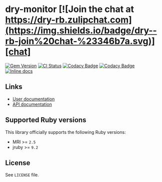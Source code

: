 [gem]: https://rubygems.org/gems/dry-monitor
[actions]: https://github.com/dry-rb/dry-monitor/actions
[codacy]: https://www.codacy.com/gh/dry-rb/dry-monitor
[chat]: https://dry-rb.zulipchat.com
[inchpages]: http://inch-ci.org/github/dry-rb/dry-monitor

# dry-monitor [![Join the chat at https://dry-rb.zulipchat.com](https://img.shields.io/badge/dry--rb-join%20chat-%23346b7a.svg)][chat]

[![Gem Version](https://badge.fury.io/rb/dry-monitor.svg)][gem]
[![CI Status](https://github.com/dry-rb/dry-monitor/workflows/ci/badge.svg)][actions]
[![Codacy Badge](https://api.codacy.com/project/badge/Grade/984c4274e56d423a818e7a1bf5e963d0)][codacy]
[![Codacy Badge](https://api.codacy.com/project/badge/Coverage/984c4274e56d423a818e7a1bf5e963d0)][codacy]
[![Inline docs](http://inch-ci.org/github/dry-rb/dry-monitor.svg?branch=master)][inchpages]

## Links

* [User documentation](http://dry-rb.org/gems/dry-monitor)
* [API documentation](http://rubydoc.info/gems/dry-monitor)

## Supported Ruby versions

This library officially supports the following Ruby versions:

* MRI >= `2.5`
* jruby >= `9.2`

## License

See `LICENSE` file.
